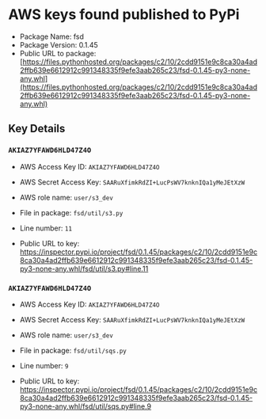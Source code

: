 # AWS keys found published to PyPi

* Package Name: fsd
* Package Version: 0.1.45
* Public URL to package: [https://files.pythonhosted.org/packages/c2/10/2cdd9151e9c8ca30a4ad2ffb639e6612912c991348335f9efe3aab265c23/fsd-0.1.45-py3-none-any.whl](https://files.pythonhosted.org/packages/c2/10/2cdd9151e9c8ca30a4ad2ffb639e6612912c991348335f9efe3aab265c23/fsd-0.1.45-py3-none-any.whl)

## Key Details

### `AKIAZ7YFAWD6HLD47Z4O`

* AWS Access Key ID: `AKIAZ7YFAWD6HLD47Z4O`
* AWS Secret Access Key: `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` 
* AWS role name: `user/s3_dev`
* File in package: `fsd/util/s3.py`
* Line number: `11`

* Public URL to key: https://inspector.pypi.io/project/fsd/0.1.45/packages/c2/10/2cdd9151e9c8ca30a4ad2ffb639e6612912c991348335f9efe3aab265c23/fsd-0.1.45-py3-none-any.whl/fsd/util/s3.py#line.11



### `AKIAZ7YFAWD6HLD47Z4O`

* AWS Access Key ID: `AKIAZ7YFAWD6HLD47Z4O`
* AWS Secret Access Key: `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` 
* AWS role name: `user/s3_dev`
* File in package: `fsd/util/sqs.py`
* Line number: `9`

* Public URL to key: https://inspector.pypi.io/project/fsd/0.1.45/packages/c2/10/2cdd9151e9c8ca30a4ad2ffb639e6612912c991348335f9efe3aab265c23/fsd-0.1.45-py3-none-any.whl/fsd/util/sqs.py#line.9


